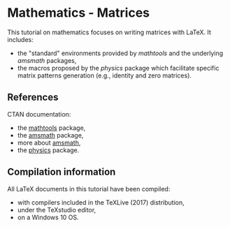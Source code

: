 # Mathematics - Matrices

This tutorial on mathematics focuses on writing matrices with LaTeX.
It includes:
* the "standard" environments provided by *mathtools* and the underlying *amsmath* packages,
* the macros proposed by the *physics* package which facilitate specific matrix patterns generation (e.g., identity and zero matrices).


## References

CTAN documentation:
* the [mathtools](https://ctan.org/pkg/mathtools) package,
* the [amsmath](https://ctan.org/pkg/amsmath) package,
* more about [amsmath](https://ctan.org/pkg/latex-amsmath),
* the [physics](https://ctan.org/pkg/physics) package.


## Compilation information

All LaTeX documents in this tutorial have been compiled:
* with compilers included in the TeXLive (2017) distribution,
* under the TeXstudio editor,
* on a Windows 10 OS.
